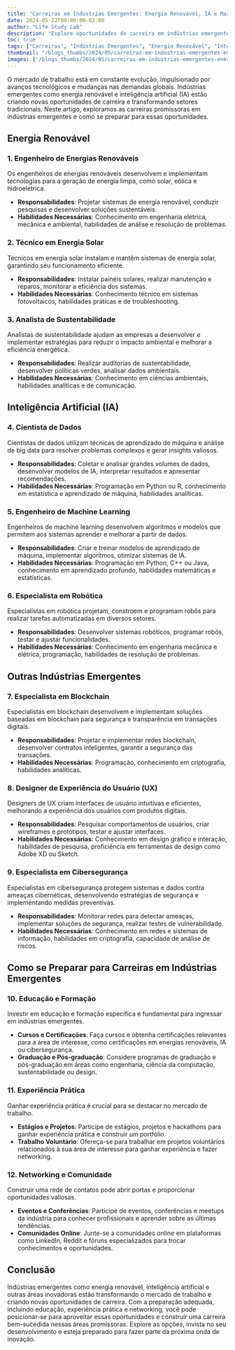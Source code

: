 ```yaml
---
title: "Carreiras em Indústrias Emergentes: Energia Renovável, IA e Mais"
date: 2024-05-22T00:00:00-03:00
author: "Life Study Lab"
description: "Explore oportunidades de carreira em indústrias emergentes como energia renovável, inteligência artificial e outras áreas inovadoras que estão transformando o mercado de trabalho."
toc: true
tags: ["Carreiras", "Indústrias Emergentes", "Energia Renovável", "Inteligência Artificial", "Tecnologia", "Inovação", "Oportunidades de Trabalho"]
thumbnail: "/blogs_thumbs/2024/05/carreiras-em-industrias-emergentes-energia-renovavel-ia.jpg"
images: ['/blogs_thumbs/2024/05/carreiras-em-industrias-emergentes-energia-renovavel-ia.jpg']
---
```


O mercado de trabalho está em constante evolução, impulsionado por avanços tecnológicos e mudanças nas demandas globais. Indústrias emergentes como energia renovável e inteligência artificial (IA) estão criando novas oportunidades de carreira e transformando setores tradicionais. Neste artigo, exploramos as carreiras promissoras em indústrias emergentes e como se preparar para essas oportunidades.

## Energia Renovável

### 1. Engenheiro de Energias Renováveis

Os engenheiros de energias renováveis desenvolvem e implementam tecnologias para a geração de energia limpa, como solar, eólica e hidroelétrica.

- **Responsabilidades**: Projetar sistemas de energia renovável, conduzir pesquisas e desenvolver soluções sustentáveis.
- **Habilidades Necessárias**: Conhecimento em engenharia elétrica, mecânica e ambiental, habilidades de análise e resolução de problemas.

### 2. Técnico em Energia Solar

Técnicos em energia solar instalam e mantêm sistemas de energia solar, garantindo seu funcionamento eficiente.

- **Responsabilidades**: Instalar painéis solares, realizar manutenção e reparos, monitorar a eficiência dos sistemas.
- **Habilidades Necessárias**: Conhecimento técnico em sistemas fotovoltaicos, habilidades práticas e de troubleshooting.

### 3. Analista de Sustentabilidade

Analistas de sustentabilidade ajudam as empresas a desenvolver e implementar estratégias para reduzir o impacto ambiental e melhorar a eficiência energética.

- **Responsabilidades**: Realizar auditorias de sustentabilidade, desenvolver políticas verdes, analisar dados ambientais.
- **Habilidades Necessárias**: Conhecimento em ciências ambientais, habilidades analíticas e de comunicação.

## Inteligência Artificial (IA)

### 4. Cientista de Dados

Cientistas de dados utilizam técnicas de aprendizado de máquina e análise de big data para resolver problemas complexos e gerar insights valiosos.

- **Responsabilidades**: Coletar e analisar grandes volumes de dados, desenvolver modelos de IA, interpretar resultados e apresentar recomendações.
- **Habilidades Necessárias**: Programação em Python ou R, conhecimento em estatística e aprendizado de máquina, habilidades analíticas.

### 5. Engenheiro de Machine Learning

Engenheiros de machine learning desenvolvem algoritmos e modelos que permitem aos sistemas aprender e melhorar a partir de dados.

- **Responsabilidades**: Criar e treinar modelos de aprendizado de máquina, implementar algoritmos, otimizar sistemas de IA.
- **Habilidades Necessárias**: Programação em Python, C++ ou Java, conhecimento em aprendizado profundo, habilidades matemáticas e estatísticas.

### 6. Especialista em Robótica

Especialistas em robótica projetam, constroem e programam robôs para realizar tarefas automatizadas em diversos setores.

- **Responsabilidades**: Desenvolver sistemas robóticos, programar robôs, testar e ajustar funcionalidades.
- **Habilidades Necessárias**: Conhecimento em engenharia mecânica e elétrica, programação, habilidades de resolução de problemas.

## Outras Indústrias Emergentes

### 7. Especialista em Blockchain

Especialistas em blockchain desenvolvem e implementam soluções baseadas em blockchain para segurança e transparência em transações digitais.

- **Responsabilidades**: Projetar e implementar redes blockchain, desenvolver contratos inteligentes, garantir a segurança das transações.
- **Habilidades Necessárias**: Programação, conhecimento em criptografia, habilidades analíticas.

### 8. Designer de Experiência do Usuário (UX)

Designers de UX criam interfaces de usuário intuitivas e eficientes, melhorando a experiência dos usuários com produtos digitais.

- **Responsabilidades**: Pesquisar comportamentos de usuários, criar wireframes e protótipos, testar e ajustar interfaces.
- **Habilidades Necessárias**: Conhecimento em design gráfico e interação, habilidades de pesquisa, proficiência em ferramentas de design como Adobe XD ou Sketch.

### 9. Especialista em Cibersegurança

Especialistas em cibersegurança protegem sistemas e dados contra ameaças cibernéticas, desenvolvendo estratégias de segurança e implementando medidas preventivas.

- **Responsabilidades**: Monitorar redes para detectar ameaças, implementar soluções de segurança, realizar testes de vulnerabilidade.
- **Habilidades Necessárias**: Conhecimento em redes e sistemas de informação, habilidades em criptografia, capacidade de análise de riscos.

## Como se Preparar para Carreiras em Indústrias Emergentes

### 10. Educação e Formação

Investir em educação e formação específica é fundamental para ingressar em indústrias emergentes.

- **Cursos e Certificações**: Faça cursos e obtenha certificações relevantes para a área de interesse, como certificações em energias renováveis, IA ou cibersegurança.
- **Graduação e Pós-graduação**: Considere programas de graduação e pós-graduação em áreas como engenharia, ciência da computação, sustentabilidade ou design.

### 11. Experiência Prática

Ganhar experiência prática é crucial para se destacar no mercado de trabalho.

- **Estágios e Projetos**: Participe de estágios, projetos e hackathons para ganhar experiência prática e construir um portfólio.
- **Trabalho Voluntário**: Ofereça-se para trabalhar em projetos voluntários relacionados à sua área de interesse para ganhar experiência e fazer networking.

### 12. Networking e Comunidade

Construir uma rede de contatos pode abrir portas e proporcionar oportunidades valiosas.

- **Eventos e Conferências**: Participe de eventos, conferências e meetups da indústria para conhecer profissionais e aprender sobre as últimas tendências.
- **Comunidades Online**: Junte-se a comunidades online em plataformas como LinkedIn, Reddit e fóruns especializados para trocar conhecimentos e oportunidades.

## Conclusão

Indústrias emergentes como energia renovável, inteligência artificial e outras áreas inovadoras estão transformando o mercado de trabalho e criando novas oportunidades de carreira. Com a preparação adequada, incluindo educação, experiência prática e networking, você pode posicionar-se para aproveitar essas oportunidades e construir uma carreira bem-sucedida nessas áreas promissoras. Explore as opções, invista no seu desenvolvimento e esteja preparado para fazer parte da próxima onda de inovação.
